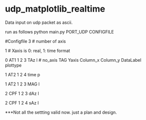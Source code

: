# udp_matplotlib_realtime


Data input on udp packet as ascii.

run as follows
python main.py PORT_UDP   CONFIGFILE

#Configfile
3  # number of axis

1  # Xaxis is 0: real, 1: time format

0 AT1 1 2 3 TAz l    # no_axis  TAG Yaxis Column_x Column_y  DataLabel plottype

1 AT2 1 2 4 time p

1 AT2 1 2 3 MAG l

2 CPF 1 2 3 dAz l

2 CPF 1 2 4 sAz l

***Not all the settting valid now. just a plan and design.



